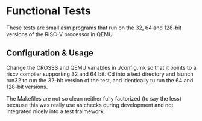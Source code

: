 # Functional Tests
These tests are small asm programs that run on the 32, 64 and 128-bit versions of the RISC-V processor in QEMU

## Configuration & Usage
Change the CROSSS and QEMU variables in ./config.mk so that it points to a riscv compiler supporting 32 and 64 bit.
Cd into a test directory and launch run32 to run the 32-bit version of the test, and identically tu run the 64 and 128-bit versions.

The Makefiles are not so clean neither fully factorized (to say the less) because this was really use as checks during development and not integrated nicely into a test fralmework.
